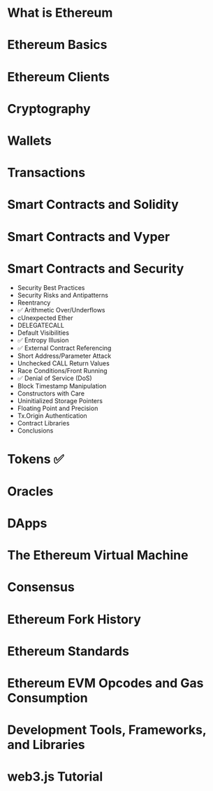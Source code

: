 # What is Ethereum
# Ethereum Basics
# Ethereum Clients 
# Cryptography
# Wallets
# Transactions
# Smart Contracts and Solidity
# Smart Contracts and Vyper
# Smart Contracts and Security
- Security Best Practices
- Security Risks and Antipatterns
- Reentrancy
- ✅ Arithmetic Over/Underflows
- cUnexpected Ether
- DELEGATECALL
- Default Visibilities
- ✅ Entropy Illusion
- ✅ External Contract Referencing
- Short Address/Parameter Attack
- Unchecked CALL Return Values
- Race Conditions/Front Running
- ✅ Denial of Service (DoS)
- Block Timestamp Manipulation
- Constructors with Care
- Uninitialized Storage Pointers
- Floating Point and Precision
- Tx.Origin Authentication
- Contract Libraries
- Conclusions
# Tokens ✅
# Oracles
# DApps
# The Ethereum Virtual Machine
# Consensus
# Ethereum Fork History
# Ethereum Standards
# Ethereum EVM Opcodes and Gas Consumption
# Development Tools, Frameworks, and Libraries
# web3.js Tutorial
